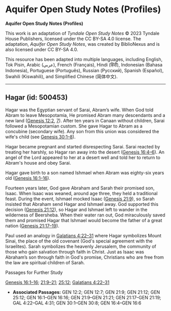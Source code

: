 # Aquifer Open Study Notes (Profiles)

**Aquifer Open Study Notes (Profiles)**

This work is an adaptation of *Tyndale Open Study Notes* © 2023 Tyndale House Publishers, licensed under the CC BY\-SA 4\.0 license. The adaptation, *Aquifer Open Study Notes*, was created by BiblioNexus and is also licensed under CC BY\-SA 4\.0\.

This resource has been adapted into multiple languages, including English, Tok Pisin, Arabic (عربي), French (Français), Hindi (हिंदी), Indonesian (Bahasa Indonesia), Portuguese (Português), Russian (Русский), Spanish (Español), Swahili (Kiswahili), and Simplified Chinese (简体中文).



--------------------------------

## Hagar (id: 500453)

Hagar was the Egyptian servant of Sarai, Abram’s wife. When God told Abram to leave Mesopotamia, He promised Abram many descendants and a new land ([Genesis 12:2](https://ref.ly/Gen12:2), [7](https://ref.ly/Gen12:7)). After ten years in Canaan without children, Sarai followed a Mesopotamian custom. She gave Hagar to Abram as a concubine (secondary wife). Any son from this union was considered the wife's child (see [Genesis 30:1–8](https://ref.ly/Gen30:1-Gen30:8)).

Hagar became pregnant and started disrespecting Sarai. Sarai reacted by treating her harshly, so Hagar ran away into the desert ([Genesis 16:4–6](https://ref.ly/Gen16:4-Gen16:6)). An angel of the Lord appeared to her at a desert well and told her to return to Abram's house and obey Sarai.

Hagar gave birth to a son named Ishmael when Abram was eighty\-six years old ([Genesis 16:1–16](https://ref.ly/Gen16:1-Gen16:16)).

Fourteen years later, God gave Abraham and Sarah their promised son, Isaac. When Isaac was weaned, around age three, they held a traditional feast. During the event, Ishmael mocked Isaac ([Genesis 21:9](https://ref.ly/Gen21:9)), so Sarah insisted that Abraham send Hagar and Ishmael away. God supported this decision ([Genesis 21:12](https://ref.ly/Gen21:12)), so Hagar and Ishmael left to wander in the wilderness of Beersheba. When their water ran out, God miraculously saved them and promised Hagar that Ishmael would become the father of a great nation ([Genesis 21:17–19](https://ref.ly/Gen21:17-Gen21:19)).

Paul used an analogy in [Galatians 4:22–31](https://ref.ly/Gal4:22-Gal4:31) where Hagar symbolizes Mount Sinai, the place of the old covenant (God's special agreement with the Israelites). Sarah symbolizes the heavenly Jerusalem, the community of those who gain salvation through faith in Christ. Just as Isaac was Abraham’s son through faith in God's promise, Christians who are free from the law are spiritual children of Sarah.

Passages for Further Study

[Genesis 16:1–16](https://ref.ly/Gen16:1-Gen16:16); [21:9–21](https://ref.ly/Gen21:9-Gen21:21); [25:12](https://ref.ly/Gen25:12); [Galatians 4:22–31](https://ref.ly/Gal4:22-Gal4:31)

* **Associated Passages:** GEN 12:2; GEN 12:7; GEN 21:9; GEN 21:12; GEN 25:12; GEN 16:1–GEN 16:16; GEN 21:9–GEN 21:21; GEN 21:17–GEN 21:19; GAL 4:22–GAL 4:31; GEN 30:1–GEN 30:8; GEN 16:4–GEN 16:6

